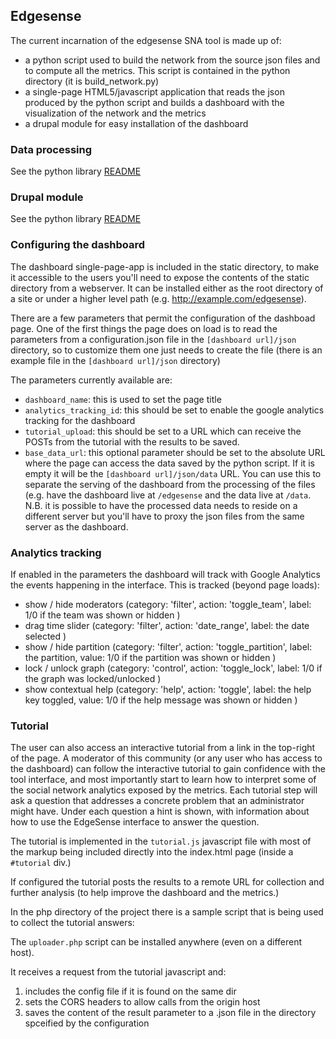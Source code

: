 ## Edgesense

The current incarnation of the edgesense SNA tool is made up of:

- a python script used to build the network from the source json files and to compute all the metrics. This script is contained in the python directory (it is build_network.py) 
- a single-page HTML5/javascript application that reads the json produced by the python script and builds a dashboard with the visualization of the network and the metrics
- a drupal module for easy installation of the dashboard

### Data processing

See the python library [README](python/README.md)

### Drupal module

See the python library [README](php/drupal/README.md)

### Configuring the dashboard

The dashboard single-page-app is included in the static directory, to make it accessible to the users you'll need to expose the contents of the static directory from a webserver.
It can be installed either as the root directory of a site or under a higher level path (e.g. http://example.com/edgesense).

There are a few parameters that permit the configuration of the dashboad page. 
One of the first things the page does on load is to read the parameters from a configuration.json file in the ```[dashboard url]/json``` directory, so to customize them one just needs to create the file (there is an example file in the ```[dashboard url]/json``` directory)

The parameters currently available are:

- ```dashboard_name```: this is used to set the page title
- ```analytics_tracking_id```: this should be set to enable the google analytics tracking for the dashboard
- ```tutorial_upload```: this should be set to a URL which can receive the POSTs from the tutorial with the results to be saved.
- ```base_data_url```: this optional parameter should be set to the absolute URL where the page can access the data saved by the python script. If it is empty it will be the ```[dashboard url]/json/data``` URL. You can use this to separate the serving of the dashboard from the processing of the files (e.g. have the dashboard live at ```/edgesense``` and the data live at ```/data```. N.B. it is possible to have the processed data needs to reside on a different server but you'll have to proxy the json files from the same server as the dashboard.

### Analytics tracking 

If enabled in the parameters the dashboard will track with Google Analytics the events happening in the interface. This is tracked (beyond page loads):

- show / hide moderators (category: 'filter', action: 'toggle_team', label: 1/0 if the team was shown or hidden )
- drag time slider (category: 'filter', action: 'date_range', label: the date selected )
- show / hide partition (category: 'filter', action: 'toggle_partition', label: the partition, value: 1/0 if the partition was shown or hidden  )
- lock / unlock graph (category: 'control', action: 'toggle_lock', label: 1/0 if the graph was locked/unlocked )
- show contextual help (category: 'help', action: 'toggle', label: the help key toggled, value: 1/0 if the help message was shown or hidden )

### Tutorial

The user can also access an interactive tutorial from a link in the top-right of the page. A moderator of this community (or any user who has access to the dashboard) can follow the interactive tutorial to gain confidence with the tool interface, and most importantly start to learn how to interpret some of the social network analytics exposed by the metrics. Each tutorial step will ask a question that addresses a concrete problem that an administrator might have. Under each question a hint is shown, with information about how to use the EdgeSense interface to answer the question. 

The tutorial is implemented in the ```tutorial.js``` javascript file with most of the markup being included directly into the index.html page (inside a ```#tutorial``` div.)

If configured the tutorial posts the results to a remote URL for collection and further analysis (to help improve the dashboard and the metrics.)

In the php directory of the project there is a sample script that is being used to collect the tutorial answers:

The ```uploader.php``` script can be installed anywhere (even on a different host).

It receives a request from the tutorial javascript and:

1. includes the config file if it is found on the same dir
2. sets the CORS headers to allow calls from the origin host
3. saves the content of the result parameter to a .json file in the directory spceified by the configuration

